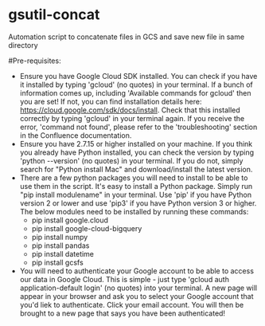 # gsutil-concat
Automation script to concatenate files in GCS and save new file in same directory

#Pre-requisites:
- Ensure you have Google Cloud SDK installed. You can check if you have it installed by typing 'gcloud' (no quotes) in your terminal. If a bunch of information comes up, including 'Available commands for gcloud' then you are set! If not, you can find installation details here: https://cloud.google.com/sdk/docs/install. Check that this installed correctly by typing 'gcloud' in your terminal again. If you receive the error, 'command not found', please refer to the 'troubleshooting' section in the Confluence documentation.
- Ensure you have 2.7.15 or higher installed on your machine. If you think you already have Python installed, you can check the version by typing 'python --version' (no quotes) in your terminal. If you do not, simply search for "Python install Mac" and download/install the latest version.
- There are a few python packages you will need to install to be able to use them in the script. It's easy to install a Python package. Simply run "pip install modulename" in your terminal. Use 'pip' if you have Python version 2 or lower and use 'pip3' if you have Python version 3 or higher. The below modules need to be installed by running these commands:
	- pip install google.cloud
	- pip install google-cloud-bigquery
	- pip install numpy
	- pip install pandas
	- pip install datetime
	- pip install gcsfs
- You will need to authenticate your Google account to be able to access our data in Google Cloud. This is simple - just type 'gcloud auth application-default login' (no quotes) into your terminal. A new page will appear in your browser and ask you to select your Google account that you'd liek to authenticate. Click your  email account. You will then be brought to a new page that says you have been authenticated!
